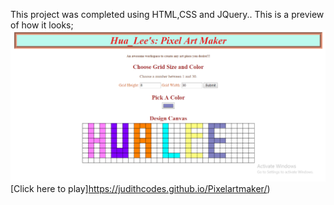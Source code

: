This project was completed using HTML,CSS and JQuery..
This is a preview of how it looks;
![alt text](HUA_LEE.PNG "Preview")
[Click here to play]https://judithcodes.github.io/Pixelartmaker/)
